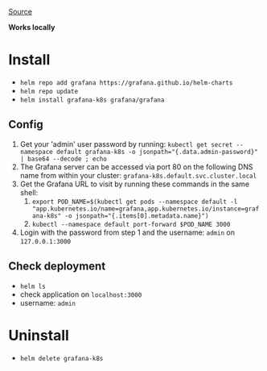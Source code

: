 [Source](https://artifacthub.io/packages/helm/grafana/grafana)

**Works locally**

# Install
- `helm repo add grafana https://grafana.github.io/helm-charts`
- `helm repo update`
- `helm install grafana-k8s grafana/grafana`

## Config

1. Get your 'admin' user password by running: `kubectl get secret --namespace default grafana-k8s -o jsonpath="{.data.admin-password}" | base64 --decode ; echo`
2. The Grafana server can be accessed via port 80 on the following DNS name from within your cluster: `grafana-k8s.default.svc.cluster.local`
3. Get the Grafana URL to visit by running these commands in the same shell:
   1. `export POD_NAME=$(kubectl get pods --namespace default -l "app.kubernetes.io/name=grafana,app.kubernetes.io/instance=grafana-k8s" -o jsonpath="{.items[0].metadata.name}")`
   2. `kubectl --namespace default port-forward $POD_NAME 3000`
4. Login with the password from step 1 and the username: `admin` on `127.0.0.1:3000`

## Check deployment

- `helm ls`
- check application on `localhost:3000`
- username: `admin`

# Uninstall
- `helm delete grafana-k8s`







